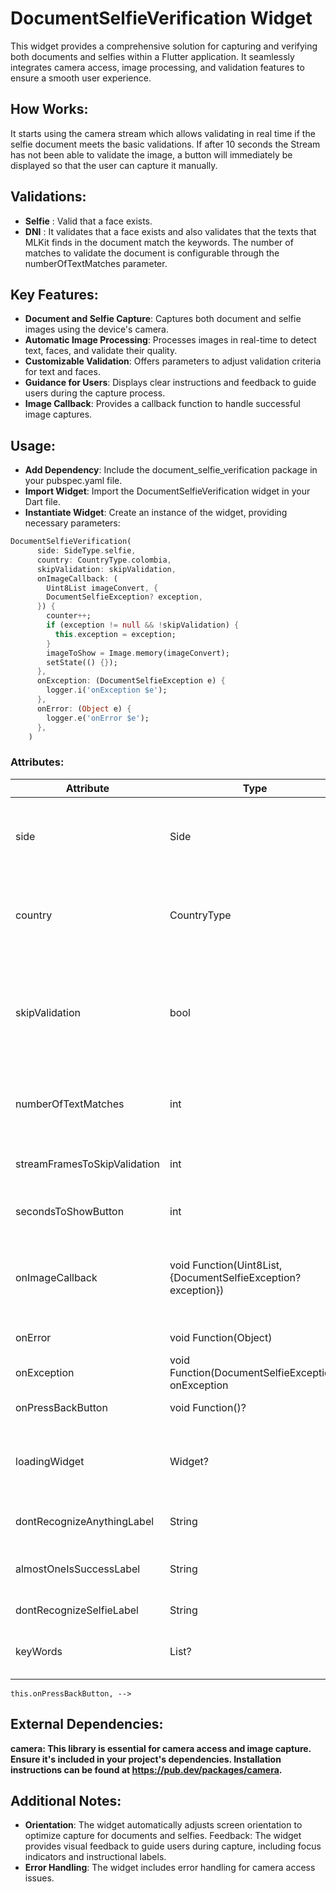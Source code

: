 # DocumentSelfieVerification Widget

This widget provides a comprehensive solution for capturing and verifying both documents and selfies within a Flutter application. It seamlessly integrates camera access, image processing, and validation features to ensure a smooth user experience.

## How Works:

It starts using the camera stream which allows validating in real time if the selfie document meets the basic validations.
If after 10 seconds the Stream has not been able to validate the image, a button will immediately be displayed so that the user can capture it manually.

## Validations:

- **Selfie** : Valid that a face exists.
- **DNI** : It validates that a face exists and also validates that the texts that MLKit finds in the document match the keywords. The number of matches to validate the document is configurable through the numberOfTextMatches parameter.

## Key Features:

- **Document and Selfie Capture**: Captures both document and selfie images using the device's camera.
- **Automatic Image Processing**: Processes images in real-time to detect text, faces, and validate their quality.
- **Customizable Validation**: Offers parameters to adjust validation criteria for text and faces.
- **Guidance for Users**: Displays clear instructions and feedback to guide users during the capture process.
- **Image Callback**: Provides a callback function to handle successful image captures.

## Usage:

- **Add Dependency**: Include the document_selfie_verification package in your pubspec.yaml file.
- **Import Widget**: Import the DocumentSelfieVerification widget in your Dart file.
- **Instantiate Widget**: Create an instance of the widget, providing necessary parameters:

<?code-excerpt "main.dart (DocumentSelfieVerification)"?>

```dart
DocumentSelfieVerification(
      side: SideType.selfie,
      country: CountryType.colombia,
      skipValidation: skipValidation,
      onImageCallback: (
        Uint8List imageConvert, {
        DocumentSelfieException? exception,
      }) {
        counter++;
        if (exception != null && !skipValidation) {
          this.exception = exception;
        }
        imageToShow = Image.memory(imageConvert);
        setState(() {});
      },
      onException: (DocumentSelfieException e) {
        logger.i('onException $e');
      },
      onError: (Object e) {
        logger.e('onError $e');
      },
    )
```

### Attributes:

| Attribute                    | Type                                                           | Description                                                                                                                                                                                                                   |
| ---------------------------- | -------------------------------------------------------------- | ----------------------------------------------------------------------------------------------------------------------------------------------------------------------------------------------------------------------------- |
| side                         | Side                                                           | Specifies the side of the document or selfie to be captured. Possible values:<br>Side.selfie,<br>Side.frontSide,<br>Side.backSide.                                                                                            |
| country                      | CountryType                                                    | Specifies the country for text validation. Possible values: <br>CountryType.colombia,<br>CountryType.peru,<br>CountryType.chile.                                                                                              |
| skipValidation               | bool                                                           | It determines whether to validate the image with MlKit and also does not take into account the time in which the button is displayed and only allows consumption on demand, that is, through the button. Default value: false |
| numberOfTextMatches          | int                                                            | Determines how many matches it finds between MLKit texts and keywords to validate an image. Default value : 2                                                                                                                 |
| streamFramesToSkipValidation | int                                                            | Determines how many frames to skip between processing images. Default value: 50.                                                                                                                                              |
| secondsToShowButton          | int                                                            | Determines how many seconds to show button. Default value : 10 50.                                                                                                                                                            |
| onImageCallback              | void Function(Uint8List, {DocumentSelfieException? exception}) | A callback function that is invoked when image capture occurs. The function receives the captured image data as a Uint8List and exception as DocumentSelfieException?                                                         |
| onError                      | void Function(Object)                                          | A callback function that is invoked when error occurs                                                                                                                                                                         |
| onException                  | void Function(DocumentSelfieException) onException             | A callback function that is invoked when exception occurs                                                                                                                                                                     |
| onPressBackButton            | void Function()?                                               | A callback function when tap ui back button                                                                                                                                                                                   |
| loadingWidget                | Widget?                                                        | An optional widget to display while the camera is initializing. If not provided, a default progress indicator will be displayed.                                                                                              |
| dontRecognizeAnythingLabel   | String                                                         | The text to display when no text or faces are recognized in the image.                                                                                                                                                        |
| almostOneIsSuccessLabel      | String                                                         | The text to display when text is recognized but needs improvement (e.g., better focus or lighting).                                                                                                                           |
| dontRecognizeSelfieLabel     | String                                                         | The text to display when a selfie is not recognized.                                                                                                                                                                          |
| keyWords                     | List<String>?                                                  | An optional list of keywords to validate in the text recognized from the document image.                                                                                                                                      |

    this.onPressBackButton, -->

## External Dependencies:

**camera: This library is essential for camera access and image capture. Ensure it's included in your project's dependencies. Installation instructions can be found at https://pub.dev/packages/camera.**

## Additional Notes:

- **Orientation**: The widget automatically adjusts screen orientation to optimize capture for documents and selfies.
  Feedback: The widget provides visual feedback to guide users during capture, including focus indicators and instructional labels.
- **Error Handling**: The widget includes error handling for camera access issues.
